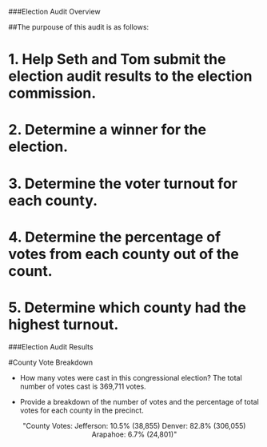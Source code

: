###Election Audit Overview

##The purpouse of this audit is as follows:
# 1. Help Seth and Tom submit the election audit results to the election commission.
# 2. Determine a winner for the election. 
# 3. Determine the voter turnout for each county.
# 4. Determine the percentage of votes from each county out of the count.
# 5. Determine which county had the highest turnout.


###Election Audit Results

  #County Vote Breakdown

* How many votes were cast in this congressional election?  The total number of votes cast is 369,711 votes.

* Provide a breakdown of the number of votes and the percentage of total votes for each county in the precinct.

<p align="center">
"County Votes:
Jefferson: 10.5% (38,855)
Denver: 82.8% (306,055)
Arapahoe: 6.7% (24,801)"
 </p>




